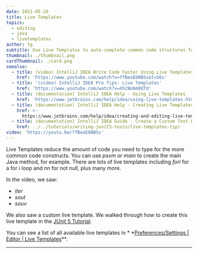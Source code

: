 ```yaml
---
date: 2021-05-28
title: Live Templates
topics:
  - editing
  - java
  - livetemplates
author: tg
subtitle: Use Live Templates to auto-complete common code structures for you
thumbnail: ./thumbnail.png
cardThumbnail: ./card.png
seealso:
  - title: (video) IntelliJ IDEA Write Code Faster Using Live Templates
    href: 'https://www.youtube.com/watch?v=ffBeoE6NBSs&t=56s'
  - title: '(video) IntelliJ IDEA Pro Tips: Live Templates'
    href: 'https://www.youtube.com/watch?v=XhCNoN40QTU'
  - title: (documentation) IntelliJ IDEA Help - Using Live Templates
    href: 'https://www.jetbrains.com/help/idea/using-live-templates.html'
  - title: (documentation) IntelliJ IDEA Help - Creating Live Templates
    href: >-
      https://www.jetbrains.com/help/idea/creating-and-editing-live-templates.html
  - title: (documentation) IntelliJ IDEA Guide - Create a Custom Test Live Template
    href: ../../tutorials/writing-junit5-tests/live-templates-tip/
video: 'https://youtu.be/ffBeoE6NBSs'
---
```


Live Templates reduce the amount of code you need to type for the more common
code constructs. You can use _psvm_ or _main_ to create the main Java method,
for example. There are lots of live templates including _fori_ for a for i
loop and _nn_ for not null, plus many more.

In the video, we saw:

- _iter_
- _sout_
- _souv_

We also saw a custom live template. We walked through how to create this live template in
the [JUnit 5 Tutorial](../../tutorials/writing-junit5-tests/live-templates-tip/).

You can see a list of all available live templates in *
*[Preferences/Settings | Editor | Live Templates](https://www.jetbrains.com/help/idea/settings-live-templates.html)**.

---

